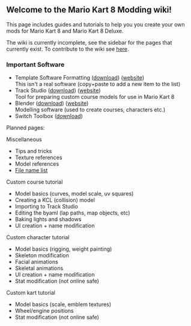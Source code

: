 ## Welcome to the Mario Kart 8 Modding wiki!
This page includes guides and tutorials to help you you create your own mods for Mario Kart 8 and Mario Kart 8 Deluxe.

The wiki is currently incomplete, see the sidebar for the pages that currently exist.
To contribute to the wiki see [here](Contributing).

### Important Software
- Template Software Formatting ([download](https://)) ([website](https://)) \
This isn't a real software (copy+paste to add a new item to the list)
- Track Studio ([download](https://github.com/MapStudioProject/Track-Studio/releases/latest)) ([website](https://mapstudioproject.github.io/TrackStudioDocs/index.html)) \
Tool for preparing custom course models for use in Mario Kart 8
- Blender ([download](https://www.blender.org/download/)) ([website](https://www.blender.org)) \
Modelling software (used to create courses, characters etc.)
- Switch Toolbox ([download](https://github.com/KillzXGaming/Switch-Toolbox/releases))

Planned pages:

Miscellaneous
- Tips and tricks
- Texture references
- Model references
- [File name list](File-Name-List)

Custom course tutorial
- Model basics (curves, model scale, uv squares)
- Creating a KCL (collision) model
- Importing to Track Studio
- Editing the byaml (lap paths, map objects, etc)
- Baking lights and shadows
- UI creation + name modification

Custom character tutorial
- Model basics (rigging, weight painting)
- Skeleton modification
- Facial animations
- Skeletal animations
- UI creation + name modification
- Stat modification (not online safe)

Custom kart tutorial
- Model basics (scale, emblem textures)
- Wheel/engine positions
- Stat modification (not online safe)

